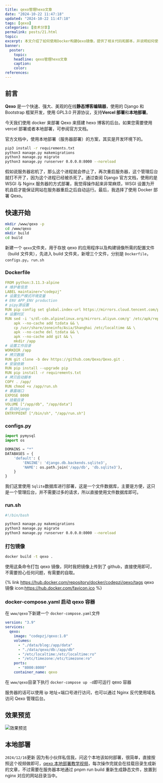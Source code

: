 ```yaml
---
title: qexo管理hexo文章
date: "2024-10-22 11:47:18"
updated: "2024-10-22 11:47:18"
tags: [qexo]
categories: [技术分享]
permalink: posts/21.html
topic:
excerpt: 本文介绍了如何使用Docker构建Qexo镜像，提供了相关代码和脚本，并说明如何使用Qexo镜像来搭建hexo博客的后台。
banner:
  poster:
    topic:
    headline: qexo管理hexo文章
    caption:
    color:
references:
---
```


## 前言

**Qexo** 是一个快速、强大、美观的在线**静态博客编辑器**，使用的 Django 和 Bootstrap 框架开发，使用 GPL3.0 开源协议，支持**Vercel 部署**和**本地部署**。

今天我们使用 docker 来部署 Qexo 来搭建 hexo 博客的后台。如果您需要使用 vercel 部署或者本地部署，可参阅官方文档。

官方文档中，使用本地部署（服务器部署）的方案，其实是开发环境下的。

```bash
pip3 install -r requirements.txt
python3 manage.py makemigrations
python3 manage.py migrate
python3 manage.py runserver 0.0.0.0:8000 --noreload
```

假如说服务器宕机了，那么这个进程就会停止了，再次重启服务器，这个管理后台就打不开了，因为这个进程已经被杀死了。通过查阅 Django 官方文档，使用的是 WSGI 与 Nginx 服务器的方式部署，我觉得操作起来非常麻烦，WSGI 设置为开机自启才能保证网站在服务器重启之后自动运行。最后，我选择了使用 Docker 部署 Qexo。

## 快速开始

```bash
mkdir /www/qexo -p
cd /www/qexo
mkdir build
cd build
```

新建一个 `qexo`文件夹，用于存放 qexo 的应用程序以及构建镜像所需的配置文件（build 文件夹），先进入 build 文件夹，新增三个文件，分别是 `Dockerfile`，`configs.py`，`run.sh`

### Dockerfile

```yaml
FROM python:3.11.3-alpine
# 维护者信息
LABEL maintainer="codepzj"
# 设置生产模式环境变量
# ENV APP_ENV production
# pipy源设置
RUN pip config set global.index-url https://mirrors.cloud.tencent.com/pypi/simple/
# 设置时区
RUN sed -i 's/dl-cdn.alpinelinux.org/mirrors.aliyun.com/g' /etc/apk/repositories && \
    apk --no-cache add tzdata && \
    cp /usr/share/zoneinfo/Asia/Shanghai /etc/localtime && \
    apk --no-cache del tzdata && \
    apk --no-cache add git && \
    mkdir /app
# 设置工作目录
WORKDIR /app
# 拷贝数据
RUN git clone -b dev https://github.com/Qexo/Qexo.git .
# 安装依赖
RUN pip install --upgrade pip
RUN pip install -r requirements.txt
# 拷贝启动脚本
COPY . /app/
RUN chmod +x /app/run.sh
# 暴露端口
EXPOSE 8000
# 挂载目录
VOLUME ["/app/db", "/app/data"]
# 启动django
ENTRYPOINT ["/bin/sh", "/app/run.sh"]
```

### configs.py

```python
import pymysql
import os

DOMAINS = "*"
DATABASES = {
    'default': {
        'ENGINE': 'django.db.backends.sqlite3',
        'NAME': os.path.join('/app/db', 'db.sqlite3'),
    }
}
```

我们这里使用 `Sqlite`数据库进行部署，这是一个文件数据库，主要是方便，这只是一个管理后台，并不需要过多的请求，所以直接使用文件数据库即可。

### run.sh

```bash
#!/bin/bash

python3 manage.py makemigrations
python3 manage.py migrate
python3 manage.py runserver 0.0.0.0:8000 --noreload
```

### 打包镜像

```bash
docker build -t qexo .
```

使用这条命令打包 qexo 镜像，同时我把镜像上传到了 github，直接使用即可，不需要担心任何问题，有需要的自取。

{% link https://hub.docker.com/repository/docker/codepzj/qexo/tags qexo镜像 icon:https://hub.docker.com/favicon.ico %}

### docker-compose.yaml 启动 qexo 容器

在 `www/qexo`下新建一个 `docker-compose.yaml`文件

```yaml
version: "3.9"
services:
  qexo:
    image: "codepzj/qexo:1.0"
    volumes:
      - "./data/blog:/app/data"
      - "./data/qexo/db:/app/db"
      - "/etc/localtime:/etc/localtime:ro"
      - "/etc/timezone:/etc/timezone:ro"
    ports:
      - "8000:8000"
    container_name: qexo
```

在 `www/qexo`目录下执行 `docker-compose up -d`即可运行 qexo 容器

服务器的话可以使用 ip 地址+端口号进行访问，也可以通过 Nginx 反代使用域名访问 Qexo 管理后台。

## 效果预览

![效果预览](https://cdn.codepzj.cn/image/fc80dc890c2974468d94223767f5751c.png)

## 本地部署

`2024/12/16`更新
因为有小伙伴私信我，问这个本地该如何部署，很简单，直接按照这个视频做即可，[qexo 本地部署教学视频](https://share.codepzj.cn/%E5%85%B1%E4%BA%AB%E8%B5%84%E6%BA%90/qexo%E6%9C%AC%E5%9C%B0%E9%83%A8%E7%BD%B2%E6%95%99%E5%AD%A6%E8%A7%86%E9%A2%91/qexo%E6%9C%AC%E5%9C%B0%E9%83%A8%E7%BD%B2%E6%95%99%E5%AD%A6%E8%A7%86%E9%A2%91.mp4)，每次操作完就会在挂载目录生成新的文章，不过需要在服务器本地通过 pnpm run build 重新生成静态文件，放置到 nginx 对应的网站目录当中。
